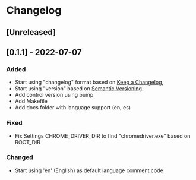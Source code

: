 # Changelog

## [Unreleased]


## [0.1.1] - 2022-07-07
### Added
- Start using "changelog" format based on [Keep a Changelog](https://keepachangelog.com/en/1.0.0/),
- Start using "version" based on [Semantic Versioning](https://semver.org/spec/v2.0.0.html).
- Add control version using bump
- Add Makefile
- Add docs folder with language support (en, es)

### Fixed
- Fix Settings CHROME_DRIVER_DIR to find "chromedriver.exe" based on ROOT_DIR


### Changed
- Start using 'en' (English) as default language comment code

